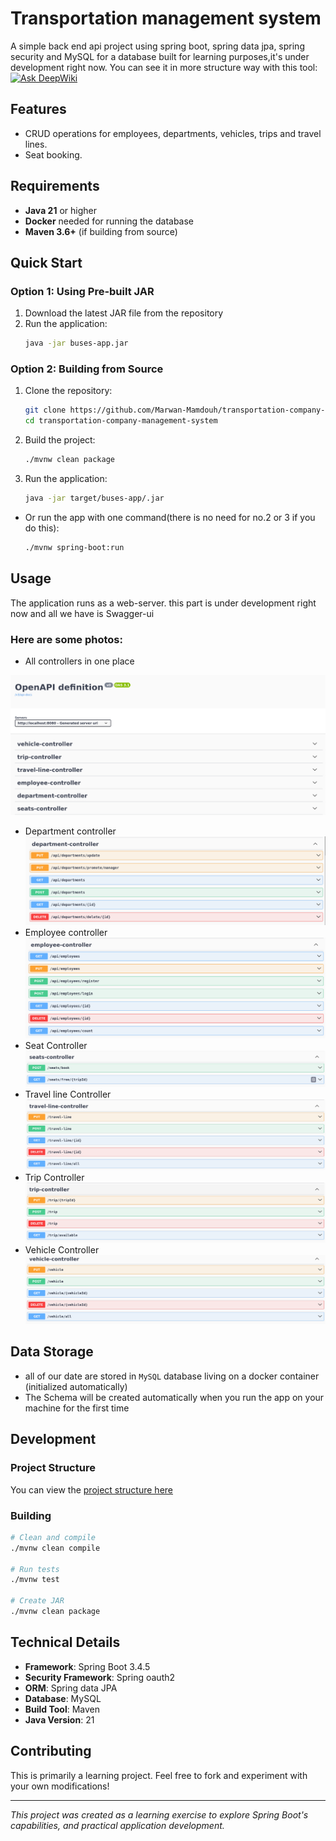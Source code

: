 # Transportation management system

A simple back end api project using spring boot, spring data jpa, spring security and
MySQL for a database built for learning purposes,it's under development right now.
You can see it in more structure way with this
tool: [![Ask DeepWiki](https://deepwiki.com/badge.svg)](https://deepwiki.com/Marwan-Mamdouh/transportation-company-management-system)

## Features

- CRUD operations for employees, departments, vehicles, trips and travel lines.
- Seat booking.

## Requirements

- **Java 21** or higher
- **Docker** needed for running the database
- **Maven 3.6+** (if building from source)

## Quick Start

### Option 1: Using Pre-built JAR

1. Download the latest JAR file from the repository
2. Run the application:
   ```bash
   java -jar buses-app.jar
   ```

### Option 2: Building from Source

1. Clone the repository:
   ```bash
   git clone https://github.com/Marwan-Mamdouh/transportation-company-management-system
   cd transportation-company-management-system
   ```

2. Build the project:
   ```bash
   ./mvnw clean package
   ```
3. Run the application:
   ```bash
   java -jar target/buses-app/.jar
   ```

- Or run the app with one command(there is no need for no.2 or 3 if you do this):
   ```bash
   ./mvnw spring-boot:run
   ```

## Usage

The application runs as a web-server.
this part is under development right now and all we have is Swagger-ui

### Here are some photos:

- All controllers in one place

![all controllers in one place:](/docs/images/all-controllers.png "all controllers")

- Department controller
  ![Departments controller:](/docs/images/department-controller.png "departments controller")
- Employee controller
  ![Employees controller:](/docs/images/employee-controller.png "employees controller")
- Seat Controller
  ![Seats controller:](/docs/images/seat-controller.png "seats controller")
- Travel line Controller
  ![Travel Lines controller:](/docs/images/travel-line-controller.png "travel lines controller")
- Trip Controller
  ![Trip controller:](/docs/images/trip-controller.png "trips controller")
- Vehicle Controller
  ![Vehicle controller:](/docs/images/vehicle-controller.png "vehicles controller")

[//]: # (Use the following end-points &#40;APIs&#41; with their arguments:)

## Data Storage

- all of our date are stored in `MySQL` database living on a docker container (initialized
  automatically)
- The Schema will be created automatically when you run the app on your machine for the first time

## Development

### Project Structure

You can view the [project structure here](docs/architecture.md)

### Building

```bash
# Clean and compile
./mvnw clean compile

# Run tests
./mvnw test

# Create JAR
./mvnw clean package
```

## Technical Details

- **Framework**: Spring Boot 3.4.5
- **Security Framework**: Spring oauth2
- **ORM**: Spring data JPA
- **Database**: MySQL
- **Build Tool**: Maven
- **Java Version**: 21

## Contributing

This is primarily a learning project. Feel free to fork and experiment with your own modifications!

---

*This project was created as a learning exercise to explore Spring Boot's capabilities, and
practical
application development.*